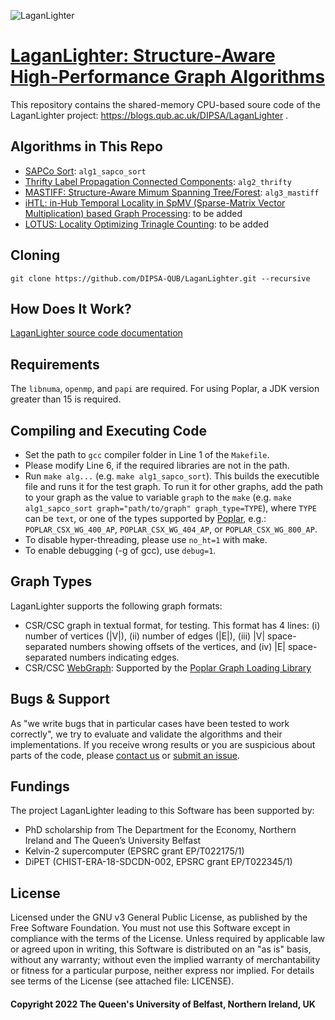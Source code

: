 ![LaganLighter](https://blogs.qub.ac.uk/dipsa/wp-content/uploads/sites/319/2023/02/header-18.jpg)

# [LaganLighter:  Structure-Aware High-Performance Graph Algorithms](https://blogs.qub.ac.uk/DIPSA/LaganLighter/)

This repository contains the shared-memory CPU-based soure code of the LaganLighter project: https://blogs.qub.ac.uk/DIPSA/LaganLighter .   

## Algorithms in This Repo
 - [SAPCo Sort](https://blogs.qub.ac.uk/DIPSA/Sapco-Sort-Optimizing-Degree-Ordering-For-Power-Law-Graphs/): `alg1_sapco_sort`
 - [Thrifty Label Propagation Connected Components](https://blogs.qub.ac.uk/DIPSA/Thrifty-Label-Propagation-Fast-Connected-Components-for-Skewed-Degree-Graphs/): `alg2_thrifty`
 - [MASTIFF: Structure-Aware Mimum Spanning Tree/Forest](https://blogs.qub.ac.uk/DIPSA/MASTIFF-Structure-Aware-Minimum-Spanning-Tree-Forest/): `alg3_mastiff`
 - [iHTL: in-Hub Temporal Locality in SpMV (Sparse-Matrix Vector Multiplication) based Graph Processing](https://blogs.qub.ac.uk/DIPSA/Exploiting-in-Hub-Temporal-Locality-in-SpMV-based-Graph-Processing/): to be added
 - [LOTUS: Locality Optimizing Trinagle Counting](https://blogs.qub.ac.uk/DIPSA/LOTUS-Locality-Optimizing-Triangle-Counting/): to be added

 ## Cloning 
 `git clone https://github.com/DIPSA-QUB/LaganLighter.git --recursive`

## How Does It Work?
[LaganLighter source code documentation](https://blogs.qub.ac.uk/DIPSA/LaganLighter-Source-Code)

## Requirements
The `libnuma`, `openmp`, and `papi` are required.
For using Poplar, a JDK version greater than 15 is required.

## Compiling and Executing Code
 - Set the path to `gcc` compiler folder in Line 1 of the `Makefile`.
 - Please modify Line 6, if the required libraries are not in the path.
 - Run `make alg...` (e.g. `make alg1_sapco_sort`). This builds the executible file and runs it for the test graph. To run it for other graphs, add the path to your graph as the value to variable `graph` to the `make` (e.g. `make alg1_sapco_sort graph="path/to/graph" graph_type=TYPE`), where `TYPE` can be `text`, or one of the types supported by [Poplar](https://blogs.qub.ac.uk/DIPSA/Poplar), e.g.: `POPLAR_CSX_WG_400_AP`, `POPLAR_CSX_WG_404_AP`, or `POPLAR_CSX_WG_800_AP`. 
 - To disable hyper-threading, please use `no_ht=1` with make.
 - To enable debugging (-g of gcc), use `debug=1`.

## Graph Types
LaganLighter supports  the following graph formats:
 - CSR/CSC graph in textual format, for testing. This format has 4 lines: (i) number of vertices (|V|), (ii) number of edges (|E|), (iii) |V| space-separated numbers showing offsets of the vertices, and (iv) |E| space-separated numbers indicating edges.
 - CSR/CSC [WebGraph](https://law.di.unimi.it/datasets.php): Supported by the [Poplar Graph Loading Library](https://blogs.qub.ac.uk/DIPSA/Poplar) 
 
## Bugs & Support
As "we write bugs that in particular cases have been tested to work correctly", we try to evaluate and validate the algorithms and their implementations. If you receive wrong results or you are suspicious about parts of the code, please [contact us](https://blogs.qub.ac.uk/DIPSA/LaganLighter) or [submit an issue](https://github.com/DIPSA-QUB/LaganLighter/issues). 

## Fundings
The project LaganLighter leading to this Software has been supported by:
 - PhD scholarship from The Department for the Economy, Northern Ireland and The Queen’s University Belfast 
 - Kelvin-2 supercomputer (EPSRC grant EP/T022175/1) 
 - DiPET (CHIST-ERA-18-SDCDN-002, EPSRC grant EP/T022345/1) 

## License
Licensed under the GNU v3 General Public License, as published by the Free Software Foundation. You must not use this Software except in compliance with the terms of the License. Unless required by applicable law or agreed upon in writing, this Software is distributed on an "as is" basis, without any warranty; without even the implied warranty of merchantability or fitness for a particular purpose, neither express nor implied. For details see terms of the License (see attached file: LICENSE). 

#### Copyright 2022 The Queen's University of Belfast, Northern Ireland, UK
